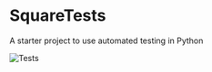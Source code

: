 # SquareTests
A starter project to use automated testing in Python

![Tests](https://github.com/axdev4591/SquareTests/actions/workflows/tests.yml/badge.svg)

